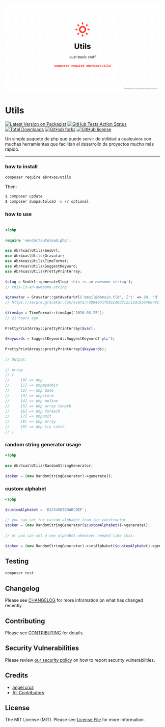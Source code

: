 <p align="center">
	<img src="utils.png" width="1028">
</p>

# Utils

[![Latest Version on Packagist](https://img.shields.io/packagist/v/abr4xas/utils.svg?style=flat-square)](https://packagist.org/packages/abr4xas/utils)
[![GitHub Tests Action Status](https://img.shields.io/github/workflow/status/abr4xas/utils/Tests?style=flat-square)](https://github.com/abr4xas/utils/actions?query=workflow%3Arun-tests+branch%3Amaster)
[![Total Downloads](https://img.shields.io/packagist/dt/abr4xas/utils.svg?style=flat-square)](https://packagist.org/packages/abr4xas/utils)
[![GitHub forks](https://img.shields.io/github/forks/abr4xas/twig-slug.svg?style=flat-square)](https://github.com/abr4xas/utils/network)
[![GitHub license](https://img.shields.io/badge/license-MIT-blue.svg?style=flat-square)](https://raw.githubusercontent.com/abr4xas/utils/master/LICENSE)


Un simple paquete de php que puede servir de utilidad a cualquiera con muchas herramientas que facilitan el desarrollo de proyectos mucho más rápido.

---



### how to install

```bash
composer require abr4xas/utils
```

Then:

```bash
$ composer update
$ composer dumpautoload -o // optional
```
### how to use

```php

<?php

require 'vendor/autoload.php';

use Abr4xas\Utils\SeoUrl;
use Abr4xas\Utils\Gravatar;
use Abr4xas\Utils\TimeFormat;
use Abr4xas\Utils\SuggestKeyword;
use Abr4xas\Utils\PrettyPrintArray;

$slug = SeoUrl::generateSlug('this is an awesome string');
// this-is-an-awesome-string

$gravatar = Gravatar::getAvatarUrl('email@domain.tld', ['s' => 80, 'd' => 'mm', 'secure' => true]);
// https://secure.gravatar.com/avatar/0b84841f9b6236d312515dc83046078c?s=80&d=mm&r=g

$timeAgo = TimeFormat::timeAgo('2020-08-25');
// 21 hours ago

PrettyPrintArray::prettyPrintArray($var);

$keywords = SuggestKeyword::SuggestKeyword('php');

PrettyPrintArray::prettyPrintArray($keywords);

// Output:

// Array
// (
//     [0] => php
//     [1] => phpmyadmin
//     [2] => php date
//     [3] => phpstorm
//     [4] => php online
//     [5] => php array length
//     [6] => php foreach
//     [7] => phpunit
//     [8] => php array
//     [9] => php try catch
// )
```



### random string generator usage

```php
<?php

use Abr4xas\Utils\RandomStringGenerator;

$token = (new RandomStringGenerator)->generate();

```

### custom alphabet

```php
<?php

$customAlphabet = '0123456789ABCDEF';

// you can set the custom alphabet from the constructor
$token = (new RandomStringGenerator($customAlphabet))->generate();

// or you can set a new alphabet whenever needed like this:

$token = (new RandomStringGenerator)->setAlphabet($customAlphabet)->generate();

```

## Testing

```bash
composer test
```

## Changelog

Please see [CHANGELOG](CHANGELOG.md) for more information on what has changed recently.

## Contributing

Please see [CONTRIBUTING](.github/CONTRIBUTING.md) for details.

## Security Vulnerabilities

Please review [our security policy](../../security/policy) on how to report security vulnerabilities.

## Credits

- [angel cruz](https://github.com/abr4xas)
- [All Contributors](../../contributors)

## License

The MIT License (MIT). Please see [License File](LICENSE.md) for more information.
